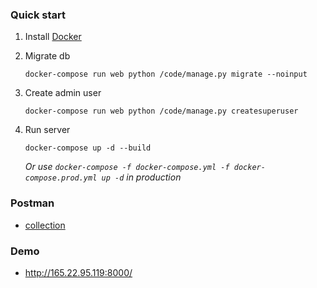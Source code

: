 ### Quick start

1. Install [Docker](https://www.docker.com/)

2. Migrate db

    ```docker-compose run web python /code/manage.py migrate --noinput```

3. Create admin user

    ```docker-compose run web python /code/manage.py createsuperuser```

4. Run server

    ```docker-compose up -d --build```
    
    *Or use ```docker-compose -f docker-compose.yml -f docker-compose.prod.yml up -d``` in production*

### Postman

- [collection](https://www.getpostman.com/collections/bd9dff6e04b792d09ec7)

### Demo

- http://165.22.95.119:8000/
